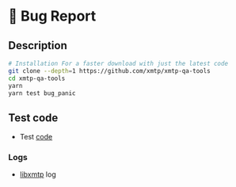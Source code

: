 # 🐛 Bug Report

## Description

```bash
# Installation For a faster download with just the latest code
git clone --depth=1 https://github.com/xmtp/xmtp-qa-tools
cd xmtp-qa-tools
yarn
yarn test bug_panic
```

## Test code

- Test [code](./test.test.ts)

### Logs

- [libxmtp](./libxmtp.log) log
